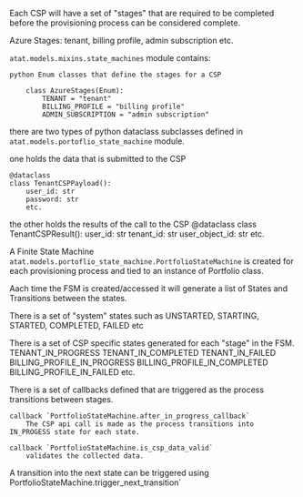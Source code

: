 
Each CSP will have a set of "stages" that are required to be completed before the provisioning process can be considered complete.

Azure Stages:
    tenant,
    billing profile,
    admin subscription
    etc.

`atat.models.mixins.state_machines` module contains:

    python Enum classes that define the stages for a CSP

        class AzureStages(Enum):
            TENANT = "tenant"
            BILLING_PROFILE = "billing profile"
            ADMIN_SUBSCRIPTION = "admin subscription"

there are two types of python dataclass subclasses defined in `atat.models.portoflio_state_machine` module.

one holds the data that is submitted to the CSP

    @dataclass
    class TenantCSPPayload():
        user_id: str
        password: str
        etc.

the other holds the results of the call to the CSP
    @dataclass
    class TenantCSPResult():
        user_id: str
        tenant_id: str
        user_object_id: str
        etc.

A Finite State Machine `atat.models.portoflio_state_machine.PortfolioStateMachine` is created for each provisioning process and tied to an instance of Portfolio class.

Aach time the FSM is created/accessed it will generate a list of States and Transitions between the states.

There is a set of "system" states such as UNSTARTED, STARTING, STARTED, COMPLETED, FAILED etc

There is a set of CSP specific states generated for each "stage" in the FSM.
    TENANT_IN_PROGRESS
    TENANT_IN_COMPLETED
    TENANT_IN_FAILED
    BILLING_PROFILE_IN_PROGRESS
    BILLING_PROFILE_IN_COMPLETED
    BILLING_PROFILE_IN_FAILED
    etc.

There is a set of callbacks defined that are triggered as the process transitions between stages.

    callback `PortfolioStateMachine.after_in_progress_callback`
        The CSP api call is made as the process transitions into IN_PROGESS state for each state.

    callback `PortfolioStateMachine.is_csp_data_valid`
        validates the collected data.

A transition into the next state can be triggered using PortfolioStateMachine.trigger_next_transition`

